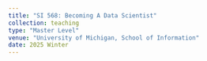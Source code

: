 ```yaml
---
title: "SI 568: Becoming A Data Scientist"
collection: teaching
type: "Master Level"
venue: "University of Michigan, School of Information"
date: 2025 Winter
---
```

